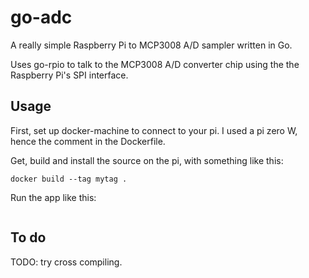 # go-adc
A really simple Raspberry Pi to MCP3008 A/D sampler written in Go.

Uses go-rpio to talk to the MCP3008 A/D converter chip using the the Raspberry Pi's SPI interface.

## Usage

First, set up docker-machine to connect to your pi. I used a pi zero W, hence the comment in the Dockerfile.

Get, build and install the source on the pi, with something like this:

```
docker build --tag mytag .
```

Run the app like this:

```docker run -it --privileged mytag adc-cli --count=1000 --interval=10ms --output /results/fast.txt
```

## To do

TODO: try cross compiling.
